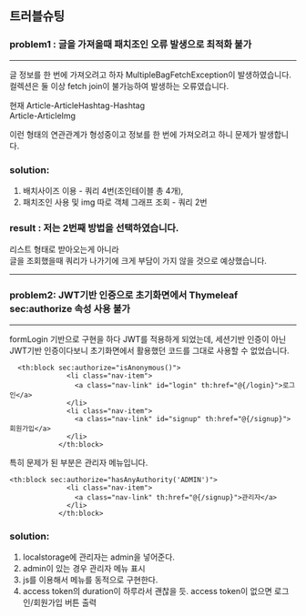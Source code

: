 ## 트러블슈팅

### problem1 : 글을 가져올때 패치조인 오류 발생으로 최적화 불가
<hr>

글 정보를 한 번에 가져오려고 하자 MultipleBagFetchException이 발생하였습니다.<br>
컬렉션은 둘 이상 fetch join이 불가능하여 발생하는 오류였습니다.<br>

현재 Article-ArticleHashtag-Hashtag<br>
    Article-ArticleImg

이런 형태의 연관관계가 형성중이고 정보를 한 번에 가져오려고 하니 문제가 발생합니다. 

### solution: 

1. 배치사이즈 이용 - 쿼리 4번(조인테이블 총 4개),<br>
2. 패치조인 사용 및 img 따로 객체 그래프 조회 - 쿼리 2번<br>

### result : 저는 2번째 방법을 선택하였습니다. 
리스트 형태로 받아오는게 아니라 <br>
글을 조회했을때 쿼리가 나가기에 크게 부담이 가지 않을 것으로 예상했습니다.

<hr>

### problem2: JWT기반 인증으로 초기화면에서 Thymeleaf sec:authorize 속성 사용 불가
<hr>
formLogin 기반으로 구현을 하다 JWT를 적용하게 되었는데, 
세션기반 인증이 아닌 JWT기반 인증이다보니 초기화면에서 활용했던 코드를 그대로 사용할 수 없었습니다.

```
  <th:block sec:authorize="isAnonymous()">
              <li class="nav-item">
                <a class="nav-link" id="login" th:href="@{/login}">로그인</a>
              </li>
              <li class="nav-item">
                <a class="nav-link" id="signup" th:href="@{/signup}">회원가입</a>
              </li>
            </th:block>
```
특히 문제가 된 부분은 관리자 메뉴입니다.
```
<th:block sec:authorize="hasAnyAuthority('ADMIN')">
              <li class="nav-item">
                <a class="nav-link" th:href="@{/signup}">관리자</a>
              </li>
            </th:block>
```
### solution:
1. localstorage에 관리자는 admin을 넣어준다.
2. admin이 있는 경우 관리자 메뉴 표시
2. js를 이용해서 메뉴를 동적으로 구현한다.
3. access token의 duration이 하루라서 괜찮을 듯. access token이 없으면 로그인/회원가입 버튼 출력


